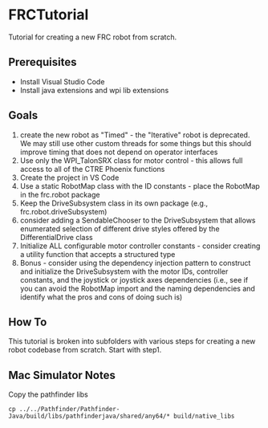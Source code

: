 # FRCTutorial
Tutorial for creating a new FRC robot from scratch.

## Prerequisites

* Install Visual Studio Code
* Install java extensions and wpi lib extensions

## Goals

1. create the new robot as "Timed" - the "Iterative" robot is deprecated. We may still use other custom threads for some things but this should improve timing that does not depend on operator interfaces
2. Use only the WPI_TalonSRX class for motor control - this allows full access to all of the CTRE Phoenix functions
3. Create the project in VS Code
4. Use a static RobotMap class with the ID constants - place the  RobotMap in the frc.robot package
5. Keep the DriveSubsystem class in its own package (e.g., frc.robot.driveSubsystem)
6. consider adding a SendableChooser to the DriveSubsystem that allows enumerated selection of different drive styles offered by the DifferentialDrive class
7. Initialize ALL configurable motor controller constants - consider creating a utility function that accepts a structured type
8. Bonus - consider using the dependency injection pattern to construct and initialize the DriveSubsystem with the motor IDs, controller constants, and the joystick or joystick axes dependencies (i.e., see if you can avoid the RobotMap import and the naming dependencies and identify what the pros and cons of doing such is)

## How To
This tutorial is broken into subfolders with various steps for creating a new robot codebase from scratch. Start with step1.

## Mac Simulator Notes

Copy the pathfinder libs

    cp ../../Pathfinder/Pathfinder-Java/build/libs/pathfinderjava/shared/any64/* build/native_libs

